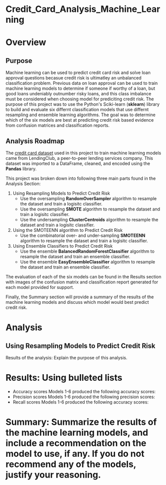 # Credit_Card_Analysis_Machine_Learning
# Overview 
## Purpose
Machine learning can be used to predict credit card risk and solve loan approval questions becasue credit risk is ultimatley an unbalanced classification problem. Previous data on loan approval can be used to train machine learning models to determine if someone if worthy of a loan, but good loans undeniably outnumber risky loans, and this class imbalance must be considered when choosing model for prediciting credit risk. The purpose of this project was to use the Python's Sciki-learn (**sklearn**) library to build and evaluate six differnt classification models that use differnt resampling and ensemble learning algorithms. The goal was to determine which of the six models are best at predicting credit risk based evidence from confusion matrices and classification reports. 
## Analysis Roadmap
The [credit card dataset](<insert relative link>) used in this project to train machine learning models came from LendingClub, a peer-to-peer lending services company. This dataset was imported to a DataFrame, cleaned, and encoded using the **Pandas** library. 

This project was broken down into following three main parts found in the Analysis Section:
1. Using Resampling Models to Predict Credit Risk
   - Use the oversampling **RandomOverSampler** algorithm to resample the dataset and train a logisitc classifier.
   - Use the oversampling **SMOTE** algorithm to resample the dataset and train a logisitc classifier.
   - Use the undersampling **ClusterCentroids** algorithm to resample the dataset and train a logisitc classifier.
2. Using the SMOTEENN algorithm to Predict Credit Risk
   - Use the combinatorial over- and under-sampling **SMOTEENN** algorithm to resample the dataset and train a logisitc classifier.
3. Using Ensemble Classifiers to Predict Credit Risk
   - Use the ensemble **BalancedRandomForestClassifier** algorithm to resample the dataset and train an ensemble classifier.
   - Use the ensemble **EasyEnsembleClassifier** algorithm to resample the dataset and train an ensemble classifier. 

The evaluation of each of the six models can be found in the Results section with images of the confusion matrix and classification report generated for each model provided for support.

Finally, the Summary section will provide a summary of the results of the machine learning models and discuss which model would best predict credit risk. 

# Analysis
## Using Resampling Models to Predict Credit Risk
Results of the analysis: Explain the purpose of this analysis.
# Results: Using bulleted lists
- Accuracy scores
Models 1-6 produced the following accuracy scores:
- Precision scores
Models 1-6 produced the following precision scores:
- Recall scores
Models 1-6 produced the following accuracy scores:

# Summary: Summarize the results of the machine learning models, and include a recommendation on the model to use, if any. If you do not recommend any of the models, justify your reasoning.
